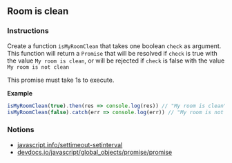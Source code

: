## Room is clean

### Instructions

<!-- Create a function `waitAndExecute` that takes a function `callback` in argument.

`waitAndExecute` returns a function that will call the `callback` passing its arguments. 
This callback function must be triggered one second after `waitAndExecute` has been called.

**Example**

``` js
waitAndExecute(console.log)("hello", "world") // this display "hello world" after 1s
``` -->

Create a function `isMyRoomClean` that takes one boolean `check` as argument.
This function will return a `Promise` that will be resolved if `check` is true with the value `My room is clean`, 
or will be rejected if `check` is false with the value `My room is not clean`

This promise must take 1s to execute.

<!-- Your function must call `waitAndExecute` to simulate the time it takes to clean the room. -->

**Example**

``` js
isMyRoomClean(true).then(res => console.log(res)) // "My room is clean" after 1s
isMyRoomClean(false).catch(err => console.log(err)) // "My room is not clean" after 1s
```

### Notions

- [javascript.info/settimeout-setinterval](https://javascript.info/settimeout-setinterval)
- [devdocs.io/javascript/global_objects/promise/promise](https://devdocs.io/javascript/global_objects/promise/promise)


